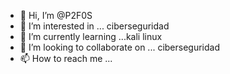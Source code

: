 - 👋 Hi, I’m @P2F0S
- 👀 I’m interested in ... ciberseguridad
- 🌱 I’m currently learning ...kali linux
- 💞️ I’m looking to collaborate on ... ciberseguridad
- 📫 How to reach me ...

<!---
P2F0S/P2F0S is a ✨ special ✨ repository because its `README.md` (this file) appears on your GitHub profile.
You can click the Preview link to take a look at your changes.
--->
